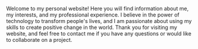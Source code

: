Welcome to my personal website! Here you will find information about me, my interests, and my professional experience. I believe in the power of technology to transform people's lives, and I am passionate about using my skills to create positive change in the world.
Thank you for visiting my website, and feel free to contact me if you have any questions or would like to collaborate on a project.